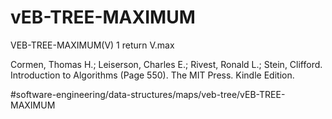 # vEB-TREE-MAXIMUM
VEB-TREE-MAXIMUM(V)
1 return V.max

Cormen, Thomas H.; Leiserson, Charles E.; Rivest, Ronald L.; Stein, Clifford. Introduction to Algorithms (Page 550). The MIT Press. Kindle Edition. 


#software-engineering/data-structures/maps/veb-tree/vEB-TREE-MAXIMUM
